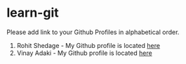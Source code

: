 # learn-git

Please add link to your Github Profiles in alphabetical order.

1. Rohit Shedage - My Github profile is located [here](https://github.com/Rohitshedage)
2. Vinay Adaki - My Github profile is located [here](https://github.com/VinayAdaki)
